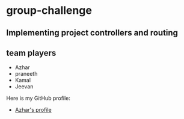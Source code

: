 # group-challenge
## Implementing project controllers and routing
## team players
- Azhar
- praneeth
- Kamal
- Jeevan


Here is my GitHub profile: 
- [Azhar's profile](https://github.com/AzharAlali)
